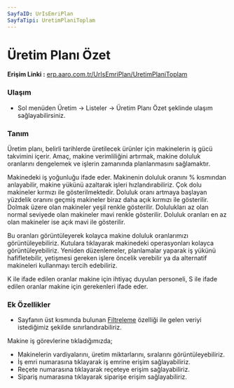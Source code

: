 ```yaml
---
SayfaID: UrIsEmriPlan
SayfaTipi: UretimPlaniToplam
---
```


# Üretim Planı Özet 

**Erişim Linki :** [erp.aaro.com.tr/UrIsEmriPlan/UretimPlaniToplam](erp.aaro.com.tr/UrIsEmriPlan/UretimPlaniToplam)

### Ulaşım

- Sol menüden Üretim -> Listeler -> Üretim Planı Özet şeklinde ulaşım sağlayabilirsiniz.

### Tanım

Üretim planı, belirli tarihlerde üretilecek ürünler için makinelerin iş gücü takvimini içerir. 
Amaç, makine verimliliğini artırmak, makine doluluk oranlarını dengelemek ve işlerin zamanında planlanmasını sağlamaktır.

Makinedeki iş yoğunluğu ifade eder. Makinenin doluluk oranını % kısmından anlayabilir, makine yükünü azaltarak işleri hızlandırabiliriz.
Çok dolu makineler kırmızı ile gösterilmektedir.
Doluluk oranı artmaya başlayan yüzdelik oranını geçmiş makineler biraz daha açık kırmızı ile gösterilir.
Dolmak üzere olan makineler yeşil renkle gösterilir.
Dolulukları az olan normal seviyede olan makineler mavi renkle gösterilir.
Doluluk oranları en az olan makineler ise açık mavi ile gösterilir.

Bu oranları görüntüleyerek kolayca makine doluluk oranlarımızı görüntüleyebiliriz. 
Kutulara tıklayarak makinedeki operasyonları kolayca görüntüleyebiliriz.
Yeniden düzenlemeler, planlamalar yaparak iş yükünü hafifletebilir, yetişmesi gereken işlere öncelik verebilir ya da alternatif makineleri kullanmayı tercih edebiliriz.

K ile ifade edilen oranlar makine için ihtiyaç duyulan personeli,
S ile ifade edilen oranlar makine için gerekenleri ifade eder.

### Ek Özellikler 

- Sayfanın üst kısmında bulunan [Filtreleme](../TemelOzellikler/SayfaKisitlari.md) özelliği ile gelen veriyi istediğimiz şekilde sınırlandırabiliriz.

Makine iş görevlerine tıkladığımızda;
- Makinelerin vardiyalarını, üretim miktarlarını, sıralarını görüntüleyebiliriz.
- İş emri numarasına tıklayarak iş emrine erişim sağlayabiliriz.
- Reçete numarasına tıklayarak reçeteye erişim sağlayabiliriz.
- Sipariş numarasına tıklayarak siparişe erişim sağlayabiliriz.